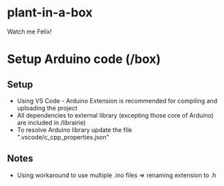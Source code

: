 # plant-in-a-box

Watch me Felix!

# Setup Arduino code (/box)

## Setup

-   Using VS Code - Arduino Extension is recommended for compiling and uploading the project
-   All dependencies to external library (excepting those core of Arduino) are included in /librairie)
-   To resolve Arduino library update the file ".vscode/c_cpp_properties.json"

## Notes

-   Using workaround to use multiple .ino files => renaming extension to .h
